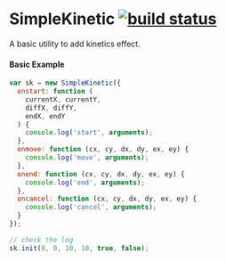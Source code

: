 # SimpleKinetic [![build status](https://secure.travis-ci.org/WebReflection/simple-kinetic.svg)](http://travis-ci.org/WebReflection/simple-kinetic)

A basic utility to add kinetics effect.


#### Basic Example

```js
var sk = new SimpleKinetic({
  onstart: function (
    currentX, currentY,
    diffX, diffY,
    endX, endY
  ) {
    console.log('start', arguments);
  },
  onmove: function (cx, cy, dx, dy, ex, ey) {
    console.log('move', arguments);
  },
  onend: function (cx, cy, dx, dy, ex, ey) {
    console.log('end', arguments);
  },
  oncancel: function (cx, cy, dx, dy, ex, ey) {
    console.log('cancel', arguments);
  }
});

// check the log
sk.init(0, 0, 10, 10, true, false);
```